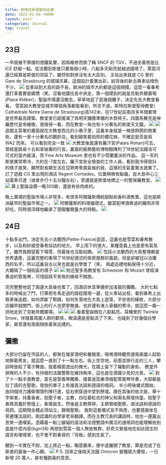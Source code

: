 ```yaml
---
title: 斯特拉斯堡聖地巡禮
date: 2022-01-04 +0000
layout: post
categories: Journal
tag: travel
---
```


## 23日
一早就被不靠譜的德鐵氣暈，因爲維修而換了輛 SNCF 的 TGV，不過坐着倒是比 ICE 舒服一點。從法蘭到斯堡只要兩個小時，八點多天剛亮就越過國境了。萊茵河邊已經算是斯堡的郊區了，雖然和對岸沒有太大區別。
主站出來就是 CG 里的 Gare de Strasbourg 的玻璃天幕，這個設計着實出彩，給背後的新古典車站增色不少。
![][image-1]
從車站到大島的路不長，歐洲的城市大約都是這個規模。這麼一看春希還打車着實是嬌慣（笑。沒看地圖往島中央走，第一個摸到的就是克勒貝爾廣場(Place Kléber)，聖誕市場還沒撤去，草草地逛了逛幾個攤子，決定先去大教堂看看。
雪菜說大教堂從城市哪個角落都能看到，所言不虛。斯特拉斯堡聖母教堂(
Cathédrale Notre Dame de Strasbourg)高142米，在17世紀前兩百多年間都曾是世界最高建築。教堂里已經擺滿了爲明天彌撒準備的木質椅子。四圍馬賽克是神羅歷代皇帝繪像，很值得一看，而在教堂一角也有十分著名的斯堡天文鐘。
![][image-2]
![][image-3]
遊戲主菜單的畫面就在大教堂西北的小巷子里，這裏本身就是一條很熱鬧的商業街，還有一家十分著名的鵝肝店。看到嬉笑着拍照的櫻花妹，不確定是否是爲 WA2 而來。
可以看到完全一致
![][image-4]
大教堂後面還有羅汗宮(Palais Rohan)可去，曾經是路易十五和拿破崙的行宮。裏面的裝飾藝術博物館陳列了18世紀法國洛可可式的室內裝潢，而 Fine Arts Museum 里也有不少荷蘭畫派的作品。
這一天的斯堡異常寒冷，大約在-7度左右，羅汗宮安全檢查的工作人員，看到我冷得發抖的樣子直笑，顯然對長期生活在亞熱帶季風氣候的我，這樣的天氣着實太詭異了。
訂了遊戲 CG 里出現的酒店 Regent Contades。位置稍微有點偏，自大島中心三站電車可達（或者步行十五分鐘左右），旁邊就是斯堡地標之一的聖保羅教堂。
![][image-5]
![][image-6]
算上聖誕溢價一晚300歐，還是有些肉疼的。

晚上廣場的聖誕市場人非常多，有很多阿爾薩斯傳統甜點和香料酒售賣，這也是歐洲最早的聖誕市場之一。
![][image-7]
阿爾薩斯的料理偏德式，酸菜配啤酒煮過的豬肉非常好吃，同時很淳樸地繼承了德國餐館量大的特點。
![][image-8]
## 24日
十點多出門，決定先去小法蘭西(Petite-France)逛逛，這裏也是雪菜和春希散步，以及和紗接受春希採訪的地方。
早上雨下的很大，某種意義上也是更有氣氛了。雖然我期望着下場雪，但最後也沒能如願。
![][image-9]
包括小法蘭西的大島整塊都是世界遺產，這裏完整的重現了16世紀德式桁架房屋群的風貌，但是卻被冠以法蘭西的名字，所以這裏自古以來也就是白學堡了（笑。
兩處巡禮地點挨得十分近，大概隔了一個街區的樣子
![][image-10]
![][image-11]
附近聖多馬教堂有 Schweizer 和 Mozart 曾經演奏過的管風琴，可惜因爲平安夜的緣故不開放。

完完整整地逛了兩邊大島後也累了，回酒店休息準備參加凌晨的彌撒。
大約七點多的時候出了門，打算把冬馬走過的路程復現一遍，從火車站出發，看到春希上出租車後追趕，如何弄斷了鞋跟，如何失落地在大島上遊蕩，平安夜的緣故，大部分店鋪早就關門，街上的行人也寥寥無幾。也許還有凍入骨髓的寒冷，就這麼一瘸一拐地走到了克勒貝爾廣場。
![][image-12]
![][image-13]
![][image-14]
看着聖誕樹在八點點亮，耳機里的 Twinkle Snow，伴隨着周圍人群的歡笑，眼淚還是差點流了下來。
也碰到了好幾個白學家，甚至還有兩兩相依着來巡禮的。
## 彌撒
大部分仍留在市區的人，都聚在幾家酒吧和餐館里。喝啤酒時聽旁邊兩美國人起勁地聊着男友，就這麼一直到了十一點左右。街上空空地，前面並排行走的三人，攀談時放起了電子舞曲，就着櫥窗透出的微光，在牆上留下了躍動的身影。
教堂外排隊的人不少，有持槍的法國警察在維持秩序，這也是在德國少見的光景。
![][image-15]
到了十一點半進教堂，首先是管風琴獨奏，接着是弦樂清唱配管風琴伴奏，大部都是拉丁語的古聖歌。發放的單子上有幾首法語和德語的唱詞。
半小時後儀式開始，由四個持刀護衛領頭列隊行進，從右側穿過中堂到祭壇。跟在其後的依次是，舉十字架者，持薰香者，抱聖子者，主教，四位着紅衣的神父和兩名祭壇侍童。抱聖子者將其置於祭壇上，象徵誕生。然後是主教祭拜，主祭領唱聖歌，頌法語和德語的祝詞。這期間全體必須站立，跟唱聖歌。
我對這套儀式並不熟悉，也要感謝坐在旁邊懂法語的，剛認識的白學家老哥翻譯。而在主教冗長的講話時，他也一邊露出苦笑一邊嘆氣。憑藉着一點三腳貓的語法和法德雙語中廣泛的通用詞也能理解些到底是什麼內容(bgm38)
再想到雪菜一個人無依無靠，好奇又緊張地在如此陌生的語言和環境里，也不會不對春哥的『背叛』感到生氣了。

聽到一半實在不耐，加上將近一點，睏意襲來，便中途離開了教堂，算是完成了在斯堡的最後一件心願。
![][image-16]
P.S. 回來之後隔天法國 Omicron 變種就大爆發，一日新增 20 萬人，甚有種跑毒的意思。 

[image-1]:	https://lain.bgm.tv/pic/photo/l/a8/8d/529886_5MB55.jpg
[image-2]:	https://lain.bgm.tv/pic/photo/l/a8/8d/529886_m5Z5I.jpg
[image-3]:	https://lain.bgm.tv/pic/photo/l/a8/8d/529886_1pM1m.jpg
[image-4]:	https://lain.bgm.tv/pic/photo/l/a8/8d/529886_hMj6l.jpg
[image-5]:	https://lain.bgm.tv/pic/photo/l/a8/8d/529886_65RpO.jpg
[image-6]:	https://lain.bgm.tv/pic/photo/l/a8/8d/529886_0ud2W.jpg
[image-7]:	https://lain.bgm.tv/pic/photo/l/a8/8d/529886_0FITo.jpg
[image-8]:	https://lain.bgm.tv/pic/photo/l/a8/8d/529886_sjQw7.jpg
[image-9]:	https://lain.bgm.tv/pic/photo/l/a8/8d/529886_MZQwr.jpg
[image-10]:	https://lain.bgm.tv/pic/photo/l/a8/8d/529886_K8pk3.jpg
[image-11]:	https://lain.bgm.tv/pic/photo/l/a8/8d/529886_zP3Vg.jpg
[image-12]:	https://lain.bgm.tv/pic/photo/l/a8/8d/529886_oxMz7.jpg
[image-13]:	https://lain.bgm.tv/pic/photo/l/a8/8d/529886_4HehS.jpg
[image-14]:	https://lain.bgm.tv/pic/photo/l/a8/8d/529886_M3L8L.jpg
[image-15]:	https://lain.bgm.tv/pic/photo/l/a8/8d/529886_nN2aU.jpg
[image-16]:	https://lain.bgm.tv/pic/photo/l/a8/8d/529886_KccA1.jpg
